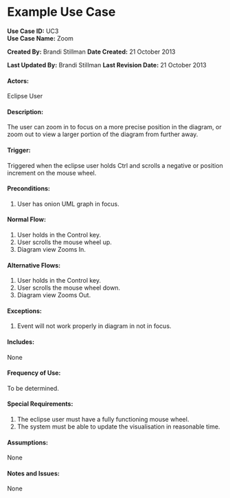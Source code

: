 Example Use Case
================

**Use Case ID:** UC3  
**Use Case Name:** Zoom

**Created By:** Brandi Stillman
**Date Created:** 21 October 2013

**Last Updated By:** Brandi Stillman
**Last Revision Date:** 21 October 2013

#### Actors:
Eclipse User

#### Description:
The user can zoom in to focus on a more precise position in the diagram, or zoom out to view a larger portion of the diagram from further away. 

#### Trigger:
Triggered when the eclipse user holds Ctrl and scrolls a negative or position increment on the mouse wheel. 

#### Preconditions:
1.  User has onion UML graph in focus.

#### Normal Flow:
1.  User holds in the Control key. 
2.  User scrolls the mouse wheel up. 
3.  Diagram view Zooms In.

#### Alternative Flows:
1.  User holds in the Control key. 
2.  User scrolls the mouse wheel down. 
3.  Diagram view Zooms Out.

#### Exceptions:
1. Event will not work properly in diagram in not in focus.

#### Includes:
None

#### Frequency of Use:
To be determined.

#### Special Requirements:
1.  The eclipse user must have a fully functioning mouse wheel.
2.  The system must be able to update the visualisation in reasonable time.

#### Assumptions:
None

#### Notes and Issues:
None